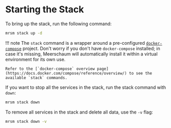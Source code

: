# Starting the Stack

To bring up the stack, run the following command:

```bash
mrsm stack up -d
```

!!! note
    The `stack` command is a wrapper around a pre-configured [`docker-compose`](https://docs.docker.com/compose/) project. Don't worry if you don't have `docker-compose` installed; in case it's missing, Meerschaum will automatically install it within a virtual environment for its own use.
    
    Refer to the [`docker-compose` overview page](https://docs.docker.com/compose/reference/overview/) to see the available `stack` commands.

If you want to stop all the services in the stack, run the stack command with `down`:

```bash
mrsm stack down
```

To remove all services in the stack and delete all data, use the `-v` flag:

```bash
mrsm stack down -v
```